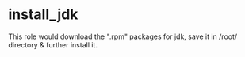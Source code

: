 install_jdk
=========

This role would download the ".rpm" packages for jdk, save it in /root/ directory &  further install it. 


